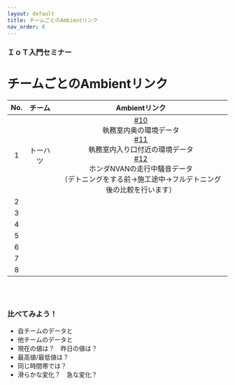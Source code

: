 ```yaml
---
layout: default
title: チームごとのAmbientリンク
nav_order: 8
---
```


### ＩｏＴ入門セミナー
# チームごとのAmbientリンク


| No.| チーム  | Ambientリンク  |
| :------------: | :------------: | :------------:  |
| 1 | トーハツ | [#10](https://ambidata.io/bd/board.html?id=70600)<br>執務室内奥の環境データ<br>[#11](https://ambidata.io/bd/board.html?id=69555)<br>執務室内入り口付近の環境データ<br>[#12](https://ambidata.io/bd/board.html?id=69557)<br>ホンダNVANの走行中騒音データ<br>（デトニングをする前→施工途中→フルデトニング後の比較を行います） |
| 2 |  |  |
| 3 |  |  |
| 4 |  |  |
| 5 |  |  |
| 6 |  |  |
| 7 |  |  |
| 8 |  |  |



<br><br>

### 比べてみよう！
- 自チームのデータと
- 他チームのデータと
- 現在の値は？　昨日の値は？
- 最高値/最低値は？
- 同じ時間帯では？
- 滑らかな変化？　急な変化？